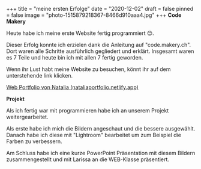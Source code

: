 +++
title = "meine ersten Erfolge"
date = "2020-12-02"
draft = false
pinned = false
image = "photo-1515879218367-8466d910aaa4.jpg"
+++
**Code Makery**

Heute habe ich meine erste Website fertig programmiert 😊.

Dieser Erfolg konnte ich erzielen dank die Anleitung auf "code.makery.ch". Dort waren alle Schritte ausführlich gegliedert und erklärt. Insgesamt waren es 7 Teile und heute bin ich mit allen 7 fertig geworden.

Wenn ihr Lust habt meine Website zu besuchen, könnt ihr auf dem unterstehende link klicken.

[Web Portfolio von Natalia (nataliaportfolio.netlify.app)](https://nataliaportfolio.netlify.app/)

**Projekt**

Als ich fertig war mit programmieren habe ich an unserem Projekt weitergearbeitet.

Als erste habe ich mich die Bildern angeschaut und die bessere ausgewählt. Danach habe ich diese mit "Lightroom" bearbeitet um zum Beispiel die Farben zu verbessern.

Am Schluss habe ich eine kurze PowerPoint Präsentation mit diesem Bildern zusammengestellt und mit Larissa an die WEB-Klasse präsentiert.